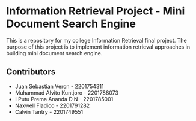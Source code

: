# Information Retrieval Project - Mini Document Search Engine

This is a repository for my college Information Retrieval final project. The purpose of this project is to implement information retrieval approaches in building mini document search engine.

## Contributors

- Juan Sebastian Veron - 2201754311
- Muhammad Alvito Kuntjoro - 2201788073
- I Putu Prema Ananda D.N - 2201785001
- Naxwell Fladico - 2201791282
- Calvin Tantry - 2201749551
